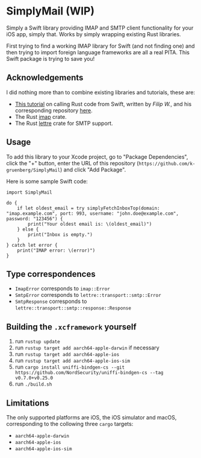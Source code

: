 # SimplyMail (WIP)

Simply a Swift library providing IMAP and SMTP client functionality for your iOS app, simply that. Works by simply wrapping existing Rust libraries.

First trying to find a working IMAP library for Swift (and not finding one) and then trying to import foreign language frameworks are all a real PITA. This Swift package is trying to save you!

## Acknowledgements

I did nothing more than to combine existing libraries and tutorials, these are:

* [This tutorial](https://www.strathweb.com/2023/07/calling-rust-code-from-swift/) on calling Rust code from Swift, written by *Filip W.*, and his corresponding repository [here](https://github.com/filipw/Strathweb.Samples.RustFromSwift).
* The Rust [imap](https://crates.io/crates/imap) crate.
* The Rust [lettre](https://crates.io/crates/lettre) crate for SMTP support.

## Usage

To add this library to your Xcode project, go to "Package Dependencies", click the "+" button, enter the URL of this repository (`https://github.com/k-gruenberg/SimplyMail`) and click "Add Package".

Here is some sample Swift code:
```
import SimplyMail

do {
    if let oldest_email = try simplyFetchInboxTop(domain: "imap.example.com", port: 993, username: "john.doe@example.com", password: "123456") {
        print("Your oldest email is: \(oldest_email)")
    } else {
        print("Inbox is empty.")
    }
} catch let error {
    print("IMAP error: \(error)")
}
```

## Type correspondences

* `ImapError` corresponds to `imap::Error`
* `SmtpError` corresponds to `lettre::transport::smtp::Error`
* `SmtpResponse` corresponds to `lettre::transport::smtp::response::Response`

## Building the `.xcframework` yourself

1. run `rustup update`
2. run `rustup target add aarch64-apple-darwin` if necessary
3. run `rustup target add aarch64-apple-ios`
4. run `rustup target add aarch64-apple-ios-sim`
5. run `cargo install uniffi-bindgen-cs --git https://github.com/NordSecurity/uniffi-bindgen-cs --tag v0.7.0+v0.25.0`
6. run `./build.sh`

## Limitations

The only supported platforms are iOS, the iOS simulator and macOS, corresponding to the collowing three `cargo` targets:
* `aarch64-apple-darwin`
* `aarch64-apple-ios`
* `aarch64-apple-ios-sim`
